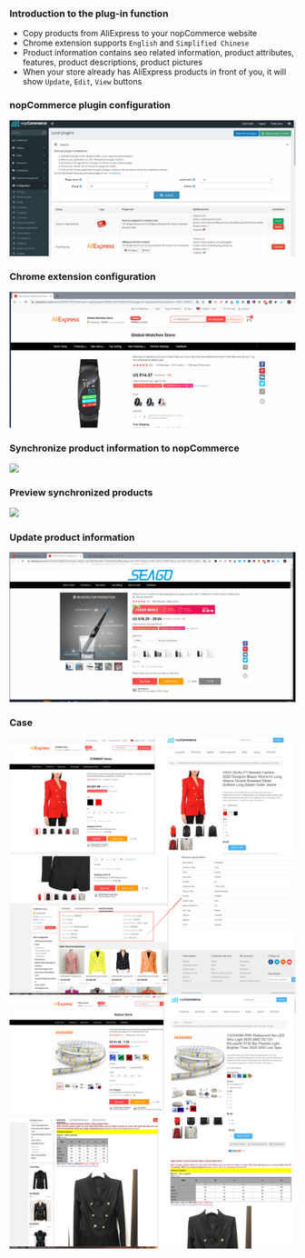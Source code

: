 ### Introduction to the plug-in function

- Copy products from AliExpress to your nopCommerce website 
- Chrome extension supports `English` and `Simplified Chinese`  
- Product information contains seo related information, product attributes, features, product descriptions, product pictures  
- When your store already has AliExpress products in front of you, it will show `Update`, `Edit`, `View` buttons  

### nopCommerce plugin configuration

![](Assets/ali2nop-config.gif)

### Chrome extension configuration

![](Assets/chrome-ext-config.gif)

### Synchronize product information to nopCommerce

![](Assets/sync-product.gif)

### Preview synchronized products

![](Assets/prev-product.gif)

### Update product information

![](Assets/update-product.gif)

### Case

![](Assets/sku-props.png)
![](Assets/spec-attrs.png)
![](Assets/sku-props-img.png)
![](Assets/product-desc.png)
